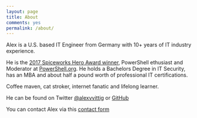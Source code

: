 ```yaml
---
layout: page
title: About
comments: yes
permalink: /about/
---
```


Alex is a U.S. based IT Engineer from Germany with 10+ years of IT industry experience.

He is the [2017 Spiceworks Hero Award winner](https://community.spiceworks.com/field-guide/spicies-award), PowerShell ethusiast and Moderator at [PowerShell.org](https://powershell.org/). He holds a Bachelors Degree in IT Security, has an MBA and about half a pound worth of professional IT certifications. 

Coffee maven, cat stroker, internet fanatic and lifelong learner. 

He can be found on Twitter [@alexvvittig](https://twitter.com/alexvvittig) or [GitHub](https://github.com/alexandervvittig)

You can contact Alex via this [contact form](https://forms.gle/tsy5qZjGHj8NaZfg9)
